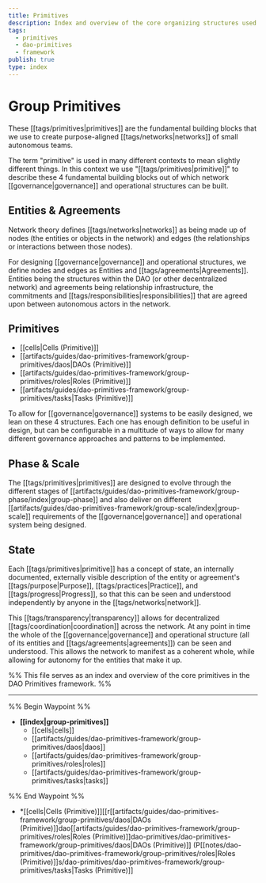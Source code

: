 ```yaml
---
title: Primitives
description: Index and overview of the core organizing structures used in the DAO Primitives framework
tags:
  - primitives
  - dao-primitives
  - framework
publish: true
type: index
---
```


# Group Primitives 

These [[tags/primitives|primitives]] are the fundamental building blocks that we use to create purpose-aligned [[tags/networks|networks]] of small autonomous teams.

The term "primitive" is used in many different contexts to mean slightly different things. In this context we use "[[tags/primitives|primitive]]" to describe these 4 fundamental building blocks out of which network [[governance|governance]] and operational structures can be built.

## Entities & Agreements

Network theory defines [[tags/networks|networks]] as being made up of nodes (the entities or objects in the network) and edges (the relationships or interactions between those nodes).

For designing [[governance|governance]] and operational structures, we define nodes and edges as Entities and [[tags/agreements|Agreements]]. Entities being the structures within the DAO (or other decentralized network) and agreements being relationship infrastructure, the commitments and [[tags/responsibilities|responsibilities]] that are agreed upon between autonomous actors in the network.

## Primitives

- [[cells|Cells (Primitive)]]
- [[artifacts/guides/dao-primitives-framework/group-primitives/daos|DAOs (Primitive)]]
- [[artifacts/guides/dao-primitives-framework/group-primitives/roles|Roles (Primitive)]]
- [[artifacts/guides/dao-primitives-framework/group-primitives/tasks|Tasks (Primitive)]]

To allow for [[governance|governance]] systems to be easily designed, we lean on these 4 structures. Each one has enough definition to be useful in design, but can be configurable in a multitude of ways to allow for many different governance approaches and patterns to be implemented.

## Phase & Scale

The [[tags/primitives|primitives]] are designed to evolve through the different stages of [[artifacts/guides/dao-primitives-framework/group-phase/index|group-phase]] and also deliver on different [[artifacts/guides/dao-primitives-framework/group-scale/index|group-scale]] requirements of the [[governance|governance]] and operational system being designed.

## State

Each [[tags/primitives|primitive]] has a concept of state, an internally documented, externally visible description of the entity or agreement's [[tags/purpose|Purpose]], [[tags/practices|Practice]], and [[tags/progress|Progress]], so that this can be seen and understood independently by anyone in the [[tags/networks|network]].

This [[tags/transparency|transparency]] allows for decentralized [[tags/coordination|coordination]] across the network. At any point in time the whole of the [[governance|governance]] and operational structure (all of its entities and [[tags/agreements|agreements]]) can be seen and understood. This allows the network to manifest as a coherent whole, while allowing for autonomy for the entities that make it up.

%% This file serves as an index and overview of the core primitives in the DAO Primitives framework. %%

---

%% Begin Waypoint %%
- **[[index|group-primitives]]**
  - [[cells|cells]]
  - [[artifacts/guides/dao-primitives-framework/group-primitives/daos|daos]]
  - [[artifacts/guides/dao-primitives-framework/group-primitives/roles|roles]]
  - [[artifacts/guides/dao-primitives-framework/group-primitives/tasks|tasks]]

%% End Waypoint %%
- *[[cells|Cells (Primitive)]][[r[[artifacts/guides/dao-primitives-framework/group-primitives/daos|DAOs (Primitive)]]dao[[artifacts/guides/dao-primitives-framework/group-primitives/roles|Roles (Primitive)]]dao-primitives/dao-primitives-framework/group-primitives/daos|DAOs (Primitive)]] (P[[notes/dao-primitives/dao-primitives-framework/group-primitives/roles|Roles (Primitive)]]s/dao-primitives/dao-primitives-framework/group-primitives/tasks|Tasks (Primitive)]]